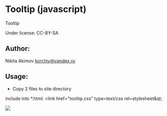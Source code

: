 # Tooltip (javascript)

Tooltip

Under license: CC-BY-SA

Author:
---
Nikita Akimov
korchiy@yandex.ru

Usage:
---
- Copy 2 files to site directory

include into *.html:
  &lt;link href="tooltip.css" type=text/css rel=stylesheet&qt;
  <script type="text/javascript" src="tooltip.js"></script>
  
  <img onmouseover="ShowToolTip(this, event, 'ToolTipText');" onmouseout="HideToolTip(this);" src='XXX.jpg'>

